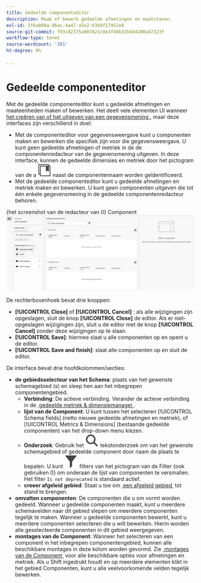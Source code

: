 ```yaml
---
title: Gedeelde componenteditor
description: Maak of bewerk gedeelde afmetingen en maatstaven.
exl-id: 3f6a808a-d6ac-4a47-a5e2-63b9f17952e8
source-git-commit: f03c82375a907821c8e3f40b32b4d4200a47323f
workflow-type: tm+mt
source-wordcount: '381'
ht-degree: 0%

---
```


# Gedeelde componenteditor

Met de gedeelde componenteditor kunt u gedeelde afmetingen en maateenheden maken of bewerken. Het deelt vele elementen UI wanneer [&#x200B; het creëren van of het uitgeven van een gegevensmening &#x200B;](/help/data-views/create-dataview.md), maar deze interfaces zijn verschillend in doel:

* Met de componenteditor voor gegevensweergave kunt u componenten maken en bewerken die specifiek zijn voor die gegevensweergave. U kunt geen gedeelde afmetingen of metriek in de de componentenredacteur van de gegevensmening uitgeven. In deze interface, kunnen de gedeelde dimensies en metriek door het pictogram van de a ![&#x200B; Gedeelde component &#x200B;](/help/assets/icons/CCLibrary.svg) naast de componentennaam worden geïdentificeerd.
* Met de gedeelde componenteditor kunt u gedeelde afmetingen en metriek maken en bewerken. U kunt geen componenten uitgeven die tot één enkele gegevensmening in de gedeelde componentenredacteur behoren.

{het screenshot van de redacteur van 0} Component ![&#128279;](assets/component-editor.png)

De rechterbovenhoek bevat drie knoppen:

* **[!UICONTROL Close]** of **[!UICONTROL Cancel]** : als alle wijzigingen zijn opgeslagen, sluit de knop **[!UICONTROL Close]** de editor. Als er niet-opgeslagen wijzigingen zijn, sluit u de editor met de knop **[!UICONTROL Cancel]** zonder deze wijzigingen op te slaan.
* **[!UICONTROL Save]**: hiermee slaat u alle componenten op en opent u de editor.
* **[!UICONTROL Save and finish]**: slaat alle componenten op en sluit de editor.

De interface bevat drie hoofdkolommen/secties:

* **de gebiedsselecteur van het Schema**: plaats van het gewenste schemagebied (s) en sleep hen aan het inbegrepen componentengebied.
   * **Verbinding**: De actieve verbinding. Verander de actieve verbinding in de [&#x200B; gedeelde metriek &amp; dimensiemanager &#x200B;](smd-overview.md).
   * **lijst van de Component**: U kunt tussen het selecteren [!UICONTROL Schema fields] (netto nieuwe gedeelde afmetingen en metriek), of [!UICONTROL Metrics & Dimensions] (bestaande gedeelde componenten) van het drop-down menu kiezen.
   * **Onderzoek**: Gebruik het ![&#x200B; pictogram van het Onderzoek &#x200B;](/help/assets/icons/Search.svg) tekstonderzoek om van het gewenste schemagebied of gedeelde component door naam de plaats te bepalen. U kunt ![&#128279;](/help/assets/icons/Filter.svg) filters van het pictogram van de Filter {ook gebruiken 0} om onderaan de lijst van componenten te versmallen.  Het filter `Is not deprecated` is standaard actief.
   * **creeer afgeleid gebied**: Staat u toe om [&#x200B; een afgeleid gebied &#x200B;](/help/data-views/derived-fields/derived-fields.md) tot stand te brengen.
* **omvatten componenten**: De componenten die u om vormt worden gedeeld. Wanneer u gedeelde componenten maakt, kunt u meerdere schemavelden naar dit gebied slepen om meerdere componenten tegelijk te maken. Wanneer u gedeelde componenten bewerkt, kunt u meerdere componenten selecteren die u wilt bewerken. Hierin worden alle geselecteerde componenten in dit gebied weergegeven.
* **montages van de Component**: Wanneer het selecteren van een component in het inbegrepen componentengebied, kunnen alle beschikbare montages in deze kolom worden gevormd. Zie [&#x200B; montages van de Component &#x200B;](/help/data-views/component-settings/overview.md) voor alle beschikbare opties voor afmetingen en metriek. Als u Shift ingedrukt houdt en op meerdere elementen klikt in het gebied Componenten, kunt u alle veelvoorkomende velden tegelijk bewerken.
